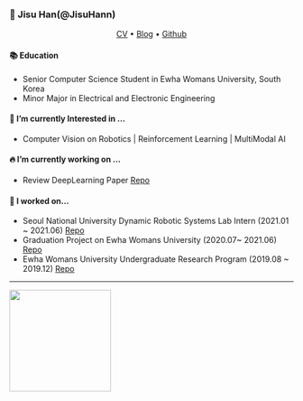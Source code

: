 ### 👋 Jisu Han(@JisuHann)
<p align="center">
<a href = "https://drive.google.com/file/d/1cZKUK7A1xsKNTGxQ9MkOu9oB1FgaOo4K/view?usp=sharing">CV</a> •
  <a href="https://jisuhan.tistory.com">Blog</a> •
  <a href="https://github.com/JisuHann">Github</a> 
</p>

#### 📚 Education
- Senior Computer Science Student in Ewha Womans University, South Korea
- Minor Major in Electrical and Electronic Engineering

#### 🌱 I’m currently Interested in ...
- Computer Vision on Robotics | Reinforcement Learning | MultiModal AI

#### 🔥 I’m currently working on ...
<!--- KAIST Intelligent Mobile Manipulation Lab Intern (2021.07 ~ Present)-->
- Review DeepLearning Paper [Repo](https://github.com/JisuHann/Deep-Learning-Repo)

#### 🔭 I worked on...
- Seoul National University Dynamic Robotic Systems Lab Intern (2021.01 ~ 2021.06) [Repo](https://github.com/JisuHann/Point-Cloud-Grasp)
- Graduation Project on Ewha Womans University (2020.07~ 2021.06) [Repo](https://github.com/MEME-Phoenix/Autonomous-Driving-Cart-MEME)
- Ewha Womans University Undergraduate Research Program (2019.08 ~ 2019.12) [Repo](https://github.com/JisuHann/Point-Cloud-Grasp)
  
---
<a href="#">
  <img src="https://github-readme-stats.vercel.app/api?username=JisuHann&theme=react&show_icons=true" height="180px">
</a>
<!--<a href="#">
  <img src="https://github-readme-stats.vercel.app/api/top-langs/?username=JisuHann&theme=react&exclude_repo=Jagi,assignment&layout=compact" height="180px">
</a>  


[![Solved.ac프로필](http://mazassumnida.wtf/api/v2/generate_badge?boj=js8662)](https://solved.ac/js8662)

**JisuHann/JisuHann** is a ✨ _special_ ✨ repository because its `README.md` (this file) appears on your GitHub profile.

Here are some ideas to get you started:

- 🔭 I’m currently working on ...
- 🌱 I’m currently learning ...
- 👯 I’m looking to collaborate on ...
- 🤔 I’m looking for help with ...
- 💬 Ask me about ...
- 📫 How to reach me: ...
- 😄 Pronouns: ...
- ⚡ Fun fact: ...
-->
